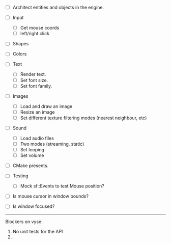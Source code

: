 - [ ] Architect entities and objects in the engine.

- [ ] Input
	- [ ] Get mouse coords
	- [ ] left/right click

- [ ] Shapes

- [ ] Colors

- [ ] Text
	- [ ] Render text.
	- [ ] Set font size.
	- [ ] Set font family.

- [ ] Images
	- [ ] Load and draw an image
	- [ ] Resize an image
	- [ ] Set different texture filtering modes (nearest neighbour, etc)

- [ ] Sound
	- [ ] Load audio files
	- [ ] Two modes (streaming, static)
	- [ ] Set looping
	- [ ] Set volume

- [ ] CMake presents.

- [ ] Testing
	- [ ] Mock sf::Events to test Mouse position?

- [ ] Is mouse cursor in window bounds?
- [ ] Is window focused?

---

Blockers on vyse:
1. No unit tests for the API
2. 
